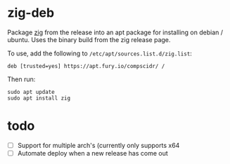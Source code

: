 # zig-deb
Package [zig](https://github.com/ziglang/zig) from the release into an apt package for installing on debian / ubuntu.
Uses the binary build from the zig release page.

To use, add the following to `/etc/apt/sources.list.d/zig.list`:
```
deb [trusted=yes] https://apt.fury.io/compscidr/ /
```

Then run:
```
sudo apt update
sudo apt install zig
```

# todo
- [ ] Support for multiple arch's (currently only supports x64
- [ ] Automate deploy when a new release has come out
